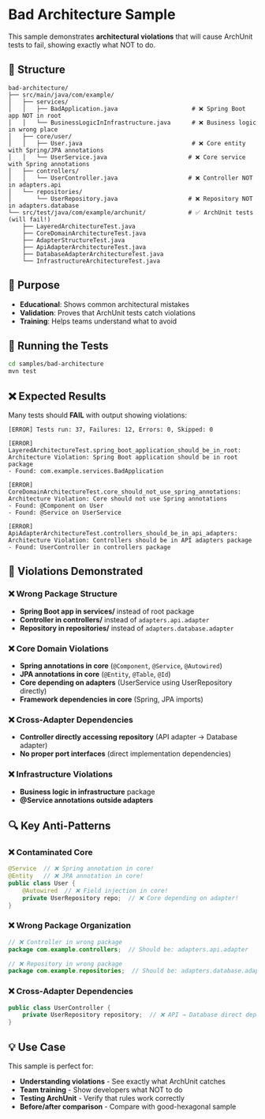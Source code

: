 # Bad Architecture Sample

This sample demonstrates **architectural violations** that will cause ArchUnit tests to fail, showing exactly what NOT to do.

## 📁 Structure

```
bad-architecture/
├── src/main/java/com/example/
│   ├── services/
│   │   ├── BadApplication.java                     # ❌ Spring Boot app NOT in root
│   │   └── BusinessLogicInInfrastructure.java      # ❌ Business logic in wrong place
│   ├── core/user/
│   │   ├── User.java                               # ❌ Core entity with Spring/JPA annotations
│   │   └── UserService.java                       # ❌ Core service with Spring annotations
│   ├── controllers/
│   │   └── UserController.java                    # ❌ Controller NOT in adapters.api
│   └── repositories/
│       └── UserRepository.java                    # ❌ Repository NOT in adapters.database
└── src/test/java/com/example/archunit/            # ✅ ArchUnit tests (will fail!)
    ├── LayeredArchitectureTest.java
    ├── CoreDomainArchitectureTest.java
    ├── AdapterStructureTest.java
    ├── ApiAdapterArchitectureTest.java
    ├── DatabaseAdapterArchitectureTest.java
    └── InfrastructureArchitectureTest.java
```

## 🎯 Purpose

- **Educational**: Shows common architectural mistakes
- **Validation**: Proves that ArchUnit tests catch violations
- **Training**: Helps teams understand what to avoid

## 🧪 Running the Tests

```bash
cd samples/bad-architecture
mvn test
```

## ❌ Expected Results

Many tests should **FAIL** with output showing violations:

```
[ERROR] Tests run: 37, Failures: 12, Errors: 0, Skipped: 0

[ERROR] LayeredArchitectureTest.spring_boot_application_should_be_in_root:
Architecture Violation: Spring Boot application should be in root package
- Found: com.example.services.BadApplication

[ERROR] CoreDomainArchitectureTest.core_should_not_use_spring_annotations:
Architecture Violation: Core should not use Spring annotations
- Found: @Component on User
- Found: @Service on UserService

[ERROR] ApiAdapterArchitectureTest.controllers_should_be_in_api_adapters:
Architecture Violation: Controllers should be in API adapters package
- Found: UserController in controllers package
```

## 🚨 Violations Demonstrated

### ❌ Wrong Package Structure
- **Spring Boot app in services/** instead of root package
- **Controller in controllers/** instead of `adapters.api.adapter`
- **Repository in repositories/** instead of `adapters.database.adapter`

### ❌ Core Domain Violations
- **Spring annotations in core** (`@Component`, `@Service`, `@Autowired`)
- **JPA annotations in core** (`@Entity`, `@Table`, `@Id`)
- **Core depending on adapters** (UserService using UserRepository directly)
- **Framework dependencies in core** (Spring, JPA imports)

### ❌ Cross-Adapter Dependencies
- **Controller directly accessing repository** (API adapter → Database adapter)
- **No proper port interfaces** (direct implementation dependencies)

### ❌ Infrastructure Violations
- **Business logic in infrastructure** package
- **@Service annotations outside adapters**

## 🔍 Key Anti-Patterns

### ❌ Contaminated Core
```java
@Service  // ❌ Spring annotation in core!
@Entity   // ❌ JPA annotation in core!
public class User {
    @Autowired  // ❌ Field injection in core!
    private UserRepository repo;  // ❌ Core depending on adapter!
}
```

### ❌ Wrong Package Organization
```java
// ❌ Controller in wrong package
package com.example.controllers;  // Should be: adapters.api.adapter

// ❌ Repository in wrong package
package com.example.repositories;  // Should be: adapters.database.adapter
```

### ❌ Cross-Adapter Dependencies
```java
public class UserController {
    private UserRepository repository;  // ❌ API → Database direct dependency!
}
```

## 💡 Use Case

This sample is perfect for:
- **Understanding violations** - See exactly what ArchUnit catches
- **Team training** - Show developers what NOT to do
- **Testing ArchUnit** - Verify that rules work correctly
- **Before/after comparison** - Compare with good-hexagonal sample
